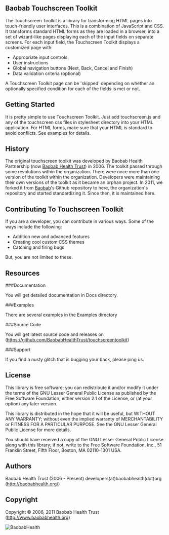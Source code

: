 Baobab Touchscreen Toolkit
---------------------------

The Touchscreen Toolkit is a library for transforming HTML pages into touch-friendly user interfaces. This is a combination of JavaScript and CSS. It transforms standard HTML forms as they are loaded in a browser, into a set of wizard-like pages displaying  each of the input fields on separate screens. For each input field, the Touchscreen Toolkit displays a customized page with:

* Appropriate input controls
* User instructions
* Global navigation buttons (Next, Back, Cancel and Finish)
* Data validation criteria (optional)

A Touchscreen Toolkit page can be 'skipped' depending on whether an optionally specified condition for each of the fields is met or not.

Getting Started
---------------

It is pretty simple to use Touchscreen Toolkit. Just add touchscreen.js and any of the touchscreen css files in stylesheet directory into your HTML application. For HTML forms, make sure that your HTML is standard to avoid conflicts. See examples for details.

History
-------

The original touchscreen toolkit was developed by Baobab Health Partnership (now [Baobab Health Trust](http://www.baobabhealth.org)) in 2006. The toolkit passed through some revolutions within the organization. There were once more than one version of the toolkit within the organization. Developers were maintaining their own versions of the toolkit as it became an orphan project. In 2011, we forked it from [Baobab](https://github.com/baobab)'s Github repository to here, the organization's repository and started standardizing it. Since then, it is maintained here.

Contributing To Touchscreen Toolkit
-----------------------------------

If you are a developer, you can contribute in various ways. Some of the ways include the following:

* Addition new and advanced features
* Creating cool custom CSS themes
* Catching and firing bugs

But, you are not limited to these.

Resources
---------

###Documentation

You will get detailed documentation in Docs directory.

###Examples

There are several examples in the Examples directory

###Source Code

You will get latest source code and releases on (https://github.com/BaobabHealthTrust/touchscreentoolkit)

###Support

If you find a nusty glitch that is bugging your back, please ping us.

License
-------

This library is free software; you can redistribute it and/or modify it under the terms of the GNU Lesser General Public License as published by the Free Software Foundation; either version 2.1 of the License, or (at your option) any later version.

This library is distributed in the hope that it will be useful, but WITHOUT ANY WARRANTY; without even the implied warranty of MERCHANTABILITY or FITNESS FOR A PARTICULAR PURPOSE.  See the GNU Lesser General Public License for more details.

You should have received a copy of the GNU Lesser General Public License along with this library; if not, write to the Free Software Foundation, Inc., 51 Franklin Street, Fifth Floor, Boston, MA  02110-1301  USA.

Authors
-------

Baobab Health Trust (2006 - Present)
    developers(at)baobabhealth(dot)org (http://baobabhealth.org/)

Copyright
---------

Copyright © 2006, 2011 Baobab Health Trust  (http://www.baobabhealth.org)

![BaobabHealth](http://baobabhealth.org/wp-content/themes/atahualpa34/images/huge-logo.gif)

